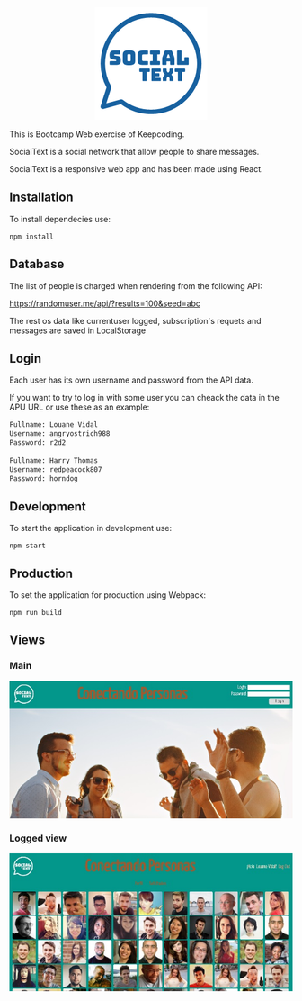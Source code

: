 <p align=center><img src="./src/Images/socialtext.png"></p>

This is  Bootcamp Web exercise of Keepcoding.

SocialText is a social network that allow people to share messages.

SocialText is a responsive web app and has been made using React.


## Installation

To install dependecies use:
```shell
npm install
```


## Database

The list of people is charged when rendering from the following API:

https://randomuser.me/api/?results=100&seed=abc

The rest os data like currentuser logged, subscription`s requets and messages are saved in LocalStorage

## Login

Each user has its own username and password from the API data.

If you want to try to log in with some user you can cheack the data in the APU URL or use these as an example:

```shell
Fullname: Louane Vidal
Username: angryostrich988
Password: r2d2

Fullname: Harry Thomas
Username: redpeacock807
Password: horndog
```


## Development

To start the application in development use:

```shell
npm start
```

## Production

To set the application for production using Webpack:

```shell
npm run build
```

## Views
### Main
<p align=center><img src="./src/Images/Foto-readme.jpg"></p>

### Logged view
<p align=center><img src="./src/Images/Foto-readme-logged.jpg"></p>


